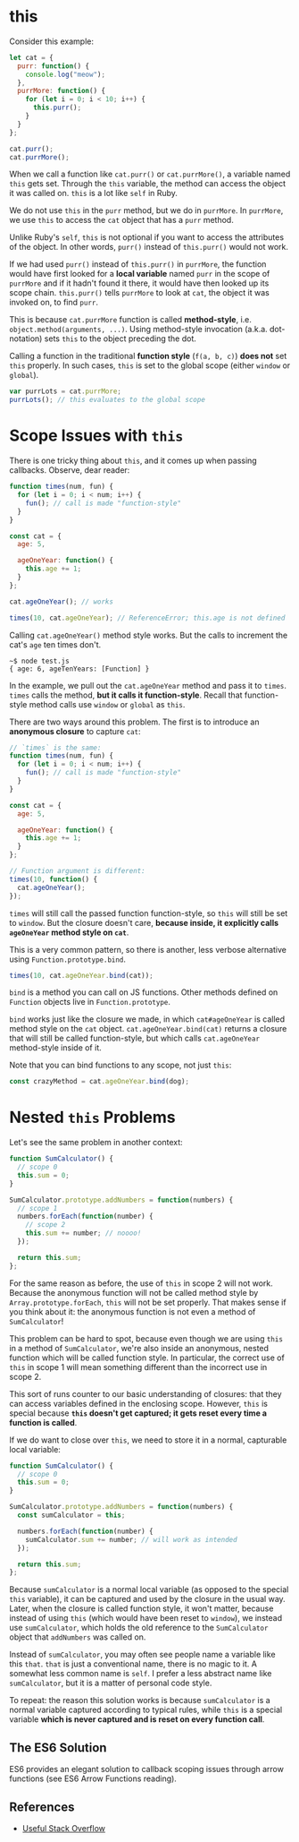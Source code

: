 # this

Consider this example:

```javascript
let cat = {
  purr: function() {
    console.log("meow");
  },
  purrMore: function() {
    for (let i = 0; i < 10; i++) {
      this.purr();
    }
  }
};

cat.purr();
cat.purrMore();
```

When we call a function like `cat.purr()` or `cat.purrMore()`, a variable named
`this` gets set. Through the `this` variable, the method can access the object
it was called on. `this` is a lot like `self` in Ruby.

We do not use `this` in the `purr` method, but we do in `purrMore`. In
`purrMore`, we use `this` to access the `cat` object that has a `purr` method.

Unlike Ruby's `self`, `this` is not optional if you want to access the
attributes of the object. In other words, `purr()` instead of `this.purr()`
would not work.

If we had used `purr()` instead of `this.purr()` in `purrMore`, the function
would have first looked for a **local variable** named `purr` in the scope of
`purrMore` and if it hadn't found it there, it would have then looked up its
scope chain. `this.purr()` tells `purrMore` to look at `cat`, the object it was
invoked on, to find `purr`.

This is because `cat.purrMore` function is called **method-style**, i.e.
`object.method(arguments, ...)`. Using method-style invocation (a.k.a.
dot-notation) sets `this` to the object preceding the dot.

Calling a function in the traditional **function style** (`f(a, b, c)`) **does
not** set `this` properly. In such cases, `this` is set to the global scope
(either `window` or `global`).

```js
var purrLots = cat.purrMore;
purrLots(); // this evaluates to the global scope
```

# Scope Issues with `this`

There is one tricky thing about `this`, and it comes up when passing callbacks.
Observe, dear reader:

```javascript
function times(num, fun) {
  for (let i = 0; i < num; i++) {
    fun(); // call is made "function-style"
  }
}

const cat = {
  age: 5,

  ageOneYear: function() {
    this.age += 1;
  }
};

cat.ageOneYear(); // works

times(10, cat.ageOneYear); // ReferenceError; this.age is not defined
```

Calling `cat.ageOneYear()` method style works. But the calls to increment the
cat's `age` ten times don't.

```
~$ node test.js
{ age: 6, ageTenYears: [Function] }
```

In the example, we pull out the `cat.ageOneYear` method and pass it to `times`.
`times` calls the method, **but it calls it function-style**. Recall that
function-style method calls use `window` or `global` as `this`.

There are two ways around this problem. The first is to introduce an **anonymous
closure** to capture `cat`:

```javascript
// `times` is the same:
function times(num, fun) {
  for (let i = 0; i < num; i++) {
    fun(); // call is made "function-style"
  }
}

const cat = {
  age: 5,

  ageOneYear: function() {
    this.age += 1;
  }
};

// Function argument is different:
times(10, function() {
  cat.ageOneYear();
});
```

`times` will still call the passed function function-style, so `this` will still
be set to `window`. But the closure doesn't care, **because inside, it
explicitly calls `ageOneYear` method style on `cat`**.

This is a very common pattern, so there is another, less verbose alternative
using `Function.prototype.bind`.

```javascript
times(10, cat.ageOneYear.bind(cat));
```

`bind` is a method you can call on JS functions. Other methods defined on
`Function` objects live in `Function.prototype`.

`bind` works just like the closure we made, in which `cat#ageOneYear` is called
method style on the `cat` object. `cat.ageOneYear.bind(cat)` returns a closure
that will still be called function-style, but which calls `cat.ageOneYear`
method-style inside of it.

Note that you can bind functions to any scope, not just `this`:

```javascript
const crazyMethod = cat.ageOneYear.bind(dog);
```

# Nested `this` Problems

Let's see the same problem in another context:

```javascript
function SumCalculator() {
  // scope 0
  this.sum = 0;
}

SumCalculator.prototype.addNumbers = function(numbers) {
  // scope 1
  numbers.forEach(function(number) {
    // scope 2
    this.sum += number; // noooo!
  });

  return this.sum;
};
```

For the same reason as before, the use of `this` in scope 2 will not work.
Because the anonymous function will not be called method style by
`Array.prototype.forEach`, `this` will not be set properly. That makes sense if
you think about it: the anonymous function is not even a method of
`SumCalculator`!

This problem can be hard to spot, because even though we are using `this` in a
method of `SumCalculator`, we're also inside an anonymous, nested function which
will be called function style. In particular, the correct use of `this` in scope
1 will mean something different than the incorrect use in scope 2.

This sort of runs counter to our basic understanding of closures: that they can
access variables defined in the enclosing scope. However, `this` is special
because **`this` doesn't get captured; it gets reset every time a function is
called**.

If we do want to close over `this`, we need to store it in a normal, capturable
local variable:

```javascript
function SumCalculator() {
  // scope 0
  this.sum = 0;
}

SumCalculator.prototype.addNumbers = function(numbers) {
  const sumCalculator = this;

  numbers.forEach(function(number) {
    sumCalculator.sum += number; // will work as intended
  });

  return this.sum;
};
```

Because `sumCalculator` is a normal local variable (as opposed to the special
`this` variable), it can be captured and used by the closure in the usual way.
Later, when the closure is called function style, it won't matter, because
instead of using `this` (which would have been reset to `window`), we instead
use `sumCalculator`, which holds the old reference to the `SumCalculator` object
that `addNumbers` was called on.

Instead of `sumCalculator`, you may often see people name a variable like this
`that`. `that` is just a conventional name, there is no magic to it. A somewhat
less common name is `self`. I prefer a less abstract name like `sumCalculator`,
but it is a matter of personal code style.

To repeat: the reason this solution works is because `sumCalculator` is a normal
variable captured according to typical rules, while `this` is a special variable
**which is never captured and is reset on every function call**.

## The ES6 Solution

ES6 provides an elegant solution to callback scoping issues through arrow functions (see ES6 Arrow Functions reading).

## References

- [Useful Stack Overflow](http://stackoverflow.com/questions/4886632/what-does-var-that-this-mean-in-javascript)
